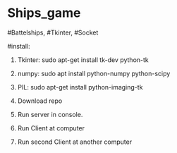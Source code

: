 # Ships_game

#Battelships, #Tkinter, #Socket

#install:

1. Tkinter: sudo apt-get install tk-dev python-tk 
2. numpy: sudo apt install python-numpy python-scipy
3. PIL:  sudo apt-get install python-imaging-tk


1. Download repo
2. Run server in console.
3. Run Client at  computer
4. Run second Client at another computer

